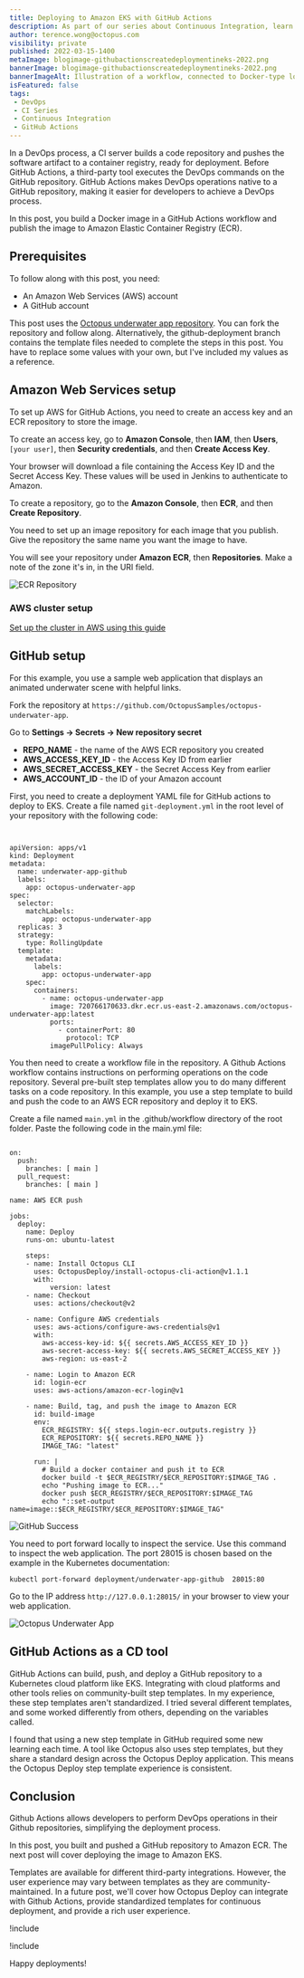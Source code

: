 ```yaml
---
title: Deploying to Amazon EKS with GitHub Actions
description: As part of our series about Continuous Integration, learn how to build a workflow in GitHub Actions, push to ECR, and deploy to EKS.
author: terence.wong@octopus.com
visibility: private
published: 2022-03-15-1400
metaImage: blogimage-githubactionscreatedeploymentineks-2022.png
bannerImage: blogimage-githubactionscreatedeploymentineks-2022.png
bannerImageAlt: Illustration of a workflow, connected to Docker-type logo, connected to ECR, connected to rocket, connected to EKS-type logo.
isFeatured: false
tags:
 - DevOps
 - CI Series
 - Continuous Integration
 - GitHub Actions
---
```


In a DevOps process, a CI server builds a code repository and pushes the software artifact to a container registry, ready for deployment. Before GitHub Actions, a third-party tool executes the DevOps commands on the GitHub repository. GitHub Actions makes DevOps operations native to a GitHub repository, making it easier for developers to achieve a DevOps process. 

In this post, you build a Docker image in a GitHub Actions workflow and publish the image to Amazon Elastic Container Registry (ECR). 

## Prerequisites

To follow along with this post, you need:

- An Amazon Web Services (AWS) account 
- A GitHub account

This post uses the [Octopus underwater app repository](https://github.com/OctopusSamples/octopus-underwater-app). You can fork the repository and follow along. Alternatively, the github-deployment branch contains the template files needed to complete the steps in this post. You have to replace some values with your own, but I've included my values as a reference.

## Amazon Web Services setup

To set up AWS for GitHub Actions, you need to create an access key and an ECR repository to store the image.

To create an access key, go to **Amazon Console**, then **IAM**, then **Users**, `[your user]`, then **Security credentials**, and then **Create Access Key**.

Your browser will download a file containing the Access Key ID and the Secret Access Key. These values will be used in Jenkins to authenticate to Amazon.

To create a repository, go to the **Amazon Console**, then **ECR**, and then **Create Repository**.

You need to set up an image repository for each image that you publish. Give the repository the same name you want the image to have.

You will see your repository under **Amazon ECR**, then **Repositories**. Make a note of the zone it's in, in the URI field.

![ECR Repository](ecr-repository.png)

### AWS cluster setup

[Set up the cluster in AWS using this guide](https://github.com/OctopusDeploy/blog/blob/2022-q1/blog/2022-q1/eks-cluster-aws/index.md)

## GitHub setup

For this example, you use a sample web application that displays an animated underwater scene with helpful links.

Fork the repository at `https://github.com/OctopusSamples/octopus-underwater-app`.

Go to **Settings &rarr; Secrets &rarr; New repository secret**

- **REPO_NAME** - the name of the AWS ECR repository you created
- **AWS_ACCESS_KEY_ID** - the Access Key ID from earlier
- **AWS_SECRET_ACCESS_KEY** - the Secret Access Key from earlier
- **AWS_ACCOUNT_ID** - the ID of your Amazon account

First, you need to create a deployment YAML file for GitHub actions to deploy to EKS. Create a file named `git-deployment.yml` in the root level of your repository with the following code:

```


apiVersion: apps/v1
kind: Deployment
metadata:
  name: underwater-app-github
  labels:
    app: octopus-underwater-app
spec:
  selector:
    matchLabels:
        app: octopus-underwater-app
  replicas: 3
  strategy:
    type: RollingUpdate
  template:
    metadata:
      labels:
        app: octopus-underwater-app
    spec:
      containers:
        - name: octopus-underwater-app
          image: 720766170633.dkr.ecr.us-east-2.amazonaws.com/octopus-underwater-app:latest
          ports:
            - containerPort: 80
              protocol: TCP
          imagePullPolicy: Always

```

You then need to create a workflow file in the repository. A Github Actions workflow contains instructions on performing operations on the code repository. Several pre-built step templates allow you to do many different tasks on a code repository. In this example, you use a step template to build and push the code to an AWS ECR repository and deploy it to EKS.

Create a file named `main.yml` in the .github/workflow directory of the root folder. Paste the following code in the main.yml file:

```

on:
  push:
    branches: [ main ]
  pull_request:
    branches: [ main ]

name: AWS ECR push

jobs:
  deploy:
    name: Deploy
    runs-on: ubuntu-latest

    steps:
    - name: Install Octopus CLI
      uses: OctopusDeploy/install-octopus-cli-action@v1.1.1
      with:
          version: latest
    - name: Checkout
      uses: actions/checkout@v2
      
    - name: Configure AWS credentials
      uses: aws-actions/configure-aws-credentials@v1
      with:
        aws-access-key-id: ${{ secrets.AWS_ACCESS_KEY_ID }}
        aws-secret-access-key: ${{ secrets.AWS_SECRET_ACCESS_KEY }}
        aws-region: us-east-2

    - name: Login to Amazon ECR
      id: login-ecr
      uses: aws-actions/amazon-ecr-login@v1

    - name: Build, tag, and push the image to Amazon ECR
      id: build-image
      env:
        ECR_REGISTRY: ${{ steps.login-ecr.outputs.registry }}
        ECR_REPOSITORY: ${{ secrets.REPO_NAME }}
        IMAGE_TAG: "latest"
        
      run: |
        # Build a docker container and push it to ECR 
        docker build -t $ECR_REGISTRY/$ECR_REPOSITORY:$IMAGE_TAG .
        echo "Pushing image to ECR..."
        docker push $ECR_REGISTRY/$ECR_REPOSITORY:$IMAGE_TAG
        echo "::set-output name=image::$ECR_REGISTRY/$ECR_REPOSITORY:$IMAGE_TAG"
```

![GitHub Success](github-success.png)

You need to port forward locally to inspect the service. Use this command to inspect the web application. The port 28015 is chosen based on the example in the Kubernetes documentation:

    kubectl port-forward deployment/underwater-app-github  28015:80
    
Go to the IP address `http://127.0.0.1:28015/` in your browser to view your web application.

![Octopus Underwater App](octopus-underwater-app.png)

## GitHub Actions as a CD tool

GitHub Actions can build, push, and deploy a GitHub repository to a Kubernetes cloud platform like EKS. Integrating with cloud platforms and other tools relies on community-built step templates. In my experience, these step templates aren't standardized. I tried several different templates, and some worked differently from others, depending on the variables called.

I found that using a new step template in GitHub required some new learning each time. A tool like Octopus also uses step templates, but they share a standard design across the Octopus Deploy application. This means the Octopus Deploy step template experience is consistent. 

## Conclusion

Github Actions allows developers to perform DevOps operations in their Github repositories, simplifying the deployment process. 

In this post, you built and pushed a GitHub repository to Amazon ECR. The next post will cover deploying the image to Amazon EKS. 

Templates are available for different third-party integrations. However, the user experience may vary between templates as they are community-maintained. In a future post, we'll cover how Octopus Deploy can integrate with Github Actions, provide standardized templates for continuous deployment, and provide a rich user experience. 

!include <githubactions-webinar-feb-2022>

!include <q1-2022-newsletter-cta>

Happy deployments!